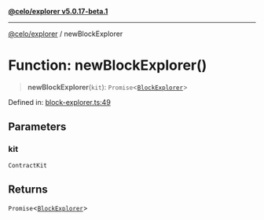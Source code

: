 [**@celo/explorer v5.0.17-beta.1**](../README.md)

***

[@celo/explorer](../README.md) / newBlockExplorer

# Function: newBlockExplorer()

> **newBlockExplorer**(`kit`): `Promise`\<[`BlockExplorer`](../classes/BlockExplorer.md)\>

Defined in: [block-explorer.ts:49](https://github.com/celo-org/developer-tooling/blob/master/packages/sdk/explorer/src/block-explorer.ts#L49)

## Parameters

### kit

`ContractKit`

## Returns

`Promise`\<[`BlockExplorer`](../classes/BlockExplorer.md)\>
